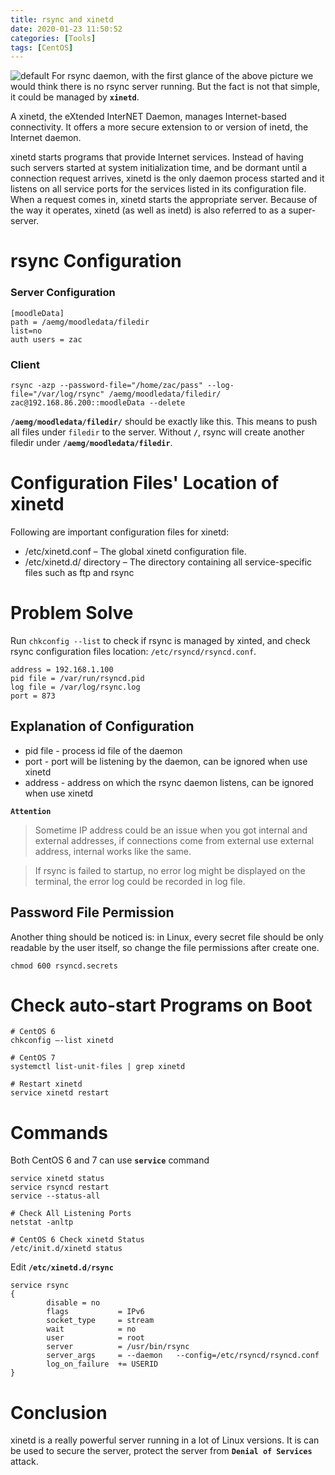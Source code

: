 ```yaml
---
title: rsync and xinetd
date: 2020-01-23 11:50:52
categories: [Tools]
tags: [CentOS]
---
```


![default](/blog/img/rsync-error.png)
For rsync daemon, with the first glance of the above picture we would think there is no rsync server running. But the fact is not that simple, it could be managed by **`xinetd`**.

A xinetd, the eXtended InterNET Daemon, manages Internet-based connectivity. It offers a more secure extension to or version of inetd, the Internet daemon.

xinetd starts programs that provide Internet services. Instead of having such servers started at system initialization time, and be dormant until a connection request arrives, xinetd is the only daemon process started and it listens on all service ports for the services listed in its configuration file. When a request comes in, xinetd starts the appropriate server. Because of the way it operates, xinetd (as well as inetd) is also referred to as a super-server.

<!--more-->
# rsync Configuration

### Server Configuration

```
[moodleData]
path = /aemg/moodledata/filedir
list=no
auth users = zac
```

### Client 

```
rsync -azp --password-file="/home/zac/pass" --log-file="/var/log/rsync" /aemg/moodledata/filedir/ zac@192.168.86.200::moodleData --delete
```

**`/aemg/moodledata/filedir/`** should be exactly like this. This means to push all files under `filedir` to the server. Without **`/`**, rsync will create another filedir under **`/aemg/moodledata/filedir`**.


# Configuration Files' Location of xinetd
Following are important configuration files for xinetd:

* /etc/xinetd.conf – The global xinetd configuration file.
* /etc/xinetd.d/ directory – The directory containing all service-specific files such as ftp and rsync

# Problem Solve

Run `chkconfig --list` to check if rsync is managed by xinted, and check rsync configuration files location: `/etc/rsyncd/rsyncd.conf`.

```
address = 192.168.1.100
pid file = /var/run/rsyncd.pid
log file = /var/log/rsync.log
port = 873
```
## Explanation of Configuration

* pid file - process id file of the daemon
* port - port will be listening by the daemon, can be ignored when use xinetd
* address - address on which the rsync daemon listens, can be ignored when use xinetd

**`Attention`**

> Sometime IP address could be an issue when you got internal and external addresses, if connections come from external use external address, internal works like the same.

> If rsync is failed to startup, no error log might be displayed on the terminal, the error log could  be recorded in log file.

## Password File Permission
Another thing should be noticed is: in Linux, every secret file should be only readable by the user itself, so change the file permissions after create one.
```
chmod 600 rsyncd.secrets
```

# Check auto-start Programs on Boot
```
# CentOS 6
chkconfig –-list xinetd

# CentOS 7
systemctl list-unit-files | grep xinetd

# Restart xinetd
service xinetd restart
```


# Commands

Both CentOS 6 and 7 can use **`service`** command

```
service xinetd status
service rsyncd restart
service --status-all

# Check All Listening Ports
netstat -anltp

# CentOS 6 Check xinetd Status
/etc/init.d/xinetd status
```

Edit **`/etc/xinetd.d/rsync`**

```
service rsync
{
        disable = no
        flags           = IPv6
        socket_type     = stream
        wait            = no
        user            = root
        server          = /usr/bin/rsync
        server_args     = --daemon   --config=/etc/rsyncd/rsyncd.conf
        log_on_failure  += USERID
}
```


# Conclusion

xinetd is a really powerful server running in a lot of Linux versions. It is can be used to secure the server, protect the server from **`Denial of Services`** attack.